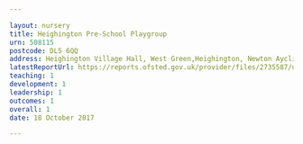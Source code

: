 ```yaml
---

layout: nursery
title: Heighington Pre-School Playgroup
urn: 508115
postcode: DL5 6QQ
address: Heighington Village Hall, West Green,Heighington, Newton Aycliffe, Co. Durham, DL5 6QQ
latestReportUrl: https://reports.ofsted.gov.uk/provider/files/2735587/urn/508115.pdf
teaching: 1
development: 1
leadership: 1
outcomes: 1
overall: 1
date: 18 October 2017

---
```

